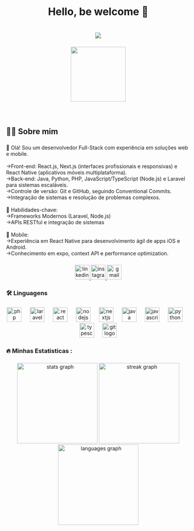 <br clear="both">

<h1 align="center">Hello, be welcome 👋</h1>

###

<br clear="both">

<div align="center">
  <img src="https://visitor-badge.laobi.icu/badge?page_id=VictorDia0.VictorDia0&left_color=darkblue&right_color=darkgrey&left_text=Visitantes"  />
</div>

###

<div align="center">
  <img height="150" src="https://media.giphy.com/media/M9gbBd9nbDrOTu1Mqx/giphy.gif"  />
</div>

###

<br clear="both">

<h2 align="left">👩‍💻  Sobre mim</h2>

###

<p align="left">👋 Olá! Sou um desenvolvedor Full-Stack com experiência em soluções web e mobile.<br><br>→Front-end: React.js, Next.js (interfaces profissionais e responsivas) e React Native (aplicativos móveis multiplataforma).<br>→Back-end: Java, Python, PHP, JavaScript/TypeScript (Node.js) e Laravel para sistemas escaláveis.<br>→Controle de versão: Git e GitHub, seguindo Conventional Commits.<br>→Integração de sistemas e resolução de problemas complexos.<br><br>🚀 Habilidades-chave:<br>→Frameworks Modernos (Laravel, Node.js)<br>→APIs RESTful e integração de sistemas<br><br>📱 Mobile:<br>→Experiência em React Native para desenvolvimento ágil de apps iOS e Android.<br>→Conhecimento em expo, context API e performance optimization.</p>

###

<div align="center">
  <a href="https://www.linkedin.com/in/vicdiass/" target="_blank">
    <img src="https://img.shields.io/static/v1?message=LinkedIn&logo=linkedin&label=&color=0077B5&logoColor=white&labelColor=&style=for-the-badge" height="40" alt="linkedin logo"  />
  </a>
  <a href="https://www.instagram.com/victor_dp02/" target="_blank">
    <img src="https://img.shields.io/static/v1?message=Instagram&logo=instagram&label=&color=E4405F&logoColor=white&labelColor=&style=for-the-badge" height="40" alt="instagram logo"  />
  </a>
  <a href="victordiaspereira53@gmail.com" target="_blank">
    <img src="https://img.shields.io/static/v1?message=Gmail&logo=gmail&label=&color=D14836&logoColor=white&labelColor=&style=for-the-badge" height="40" alt="gmail logo"  />
  </a>
</div>

###

<h3 align="left">🛠 Linguagens</h3>

###

<div align="center">
  <img src="https://cdn.jsdelivr.net/gh/devicons/devicon/icons/php/php-original.svg" height="40" alt="php logo"  />
  <img width="15" />
  <img src="https://cdn.jsdelivr.net/gh/devicons/devicon/icons/laravel/laravel-original.svg" height="40" alt="laravel logo"  />
  <img width="15" />
  <img src="https://cdn.jsdelivr.net/gh/devicons/devicon/icons/react/react-original.svg" height="40" alt="react logo"  />
  <img width="15" />
  <img src="https://cdn.jsdelivr.net/gh/devicons/devicon/icons/nodejs/nodejs-original.svg" height="40" alt="nodejs logo"  />
  <img width="15" />
  <img src="https://cdn.jsdelivr.net/gh/devicons/devicon/icons/nextjs/nextjs-original.svg" height="40" alt="nextjs logo"  />
  <img width="15" />
  <img src="https://cdn.jsdelivr.net/gh/devicons/devicon/icons/java/java-original.svg" height="40" alt="java logo"  />
  <img width="15" />
  <img src="https://cdn.jsdelivr.net/gh/devicons/devicon/icons/javascript/javascript-original.svg" height="40" alt="javascript logo"  />
  <img width="15" />
  <img src="https://cdn.jsdelivr.net/gh/devicons/devicon/icons/python/python-original.svg" height="40" alt="python logo"  />
  <img width="15" />
  <img src="https://cdn.jsdelivr.net/gh/devicons/devicon/icons/typescript/typescript-original.svg" height="40" alt="typescript logo"  />
  <img width="15" />
  <img src="https://cdn.jsdelivr.net/gh/devicons/devicon/icons/git/git-original.svg" height="40" alt="git logo"  />
</div>

###

<h3 align="left">🔥   Minhas Estatisticas :</h3>

###

<div align="center">
  <img src="https://github-readme-stats.vercel.app/api?username=VictorDia0&hide_title=false&hide_rank=false&show_icons=true&include_all_commits=true&count_private=true&disable_animations=false&theme=dark&locale=pt-br&hide_border=false&order=1" height="220" alt="stats graph"  />
  <img src="https://streak-stats.demolab.com?user=VictorDia0&locale=pt-br&mode=weekly&theme=dark&hide_border=false&border_radius=6&date_format=j%20M%5B%20Y%5D&order=3" height="220" alt="streak graph"  />
  <img src="https://github-readme-stats.vercel.app/api/top-langs?username=VictorDia0&locale=pt-br&hide_title=false&layout=compact&card_width=320&langs_count=6&theme=dark&hide_border=false&order=2&custom_title=Linguagens" height="220" alt="languages graph"  />
</div>

###
